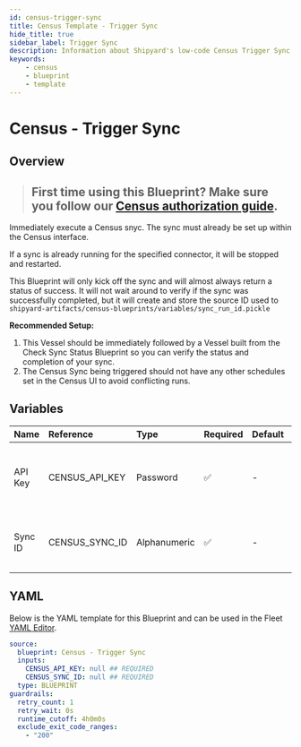 ```yaml
---
id: census-trigger-sync
title: Census Template - Trigger Sync
hide_title: true
sidebar_label: Trigger Sync
description: Information about Shipyard's low-code Census Trigger Sync blueprint. Immediately trigger a Census sync.
keywords:
    - census
    - blueprint
    - template
---
```


# Census - Trigger Sync

## Overview

> ## **First time using this Blueprint? Make sure you follow our [Census authorization guide](https://www.shipyardapp.com/docs/blueprint-library/census/census-authorization/)**.

Immediately execute a Census snyc. The sync must already be set up within the Census interface.

If a sync is already running for the specified connector, it will be stopped and restarted.

This Blueprint will only kick off the sync and will almost always return a status of success. It will not wait around to verify if the sync was successfully completed, but it will create and store the source ID used to `shipyard-artifacts/census-blueprints/variables/sync_run_id.pickle`

**Recommended Setup:**
1. This Vessel should be immediately followed by a Vessel built from the Check Sync Status Blueprint so you can verify the status and completion of your sync.
2. The Census Sync being triggered should not have any other schedules set in the Census UI to avoid conflicting runs.



## Variables

| Name | Reference | Type | Required | Default | Options | Description |
|:---|:---|:---|:---|:---|:---|:---|
| API Key | CENSUS_API_KEY | Password | :white_check_mark: | - | - | The API Key associated with your Census account. |
| Sync ID | CENSUS_SYNC_ID | Alphanumeric | :white_check_mark: | - | - | The ID of the Census sync you want to refresh. |


## YAML

Below is the YAML template for this Blueprint and can be used in the Fleet [YAML Editor](../../reference/fleets/yaml-editor.md).

```yaml
source:
  blueprint: Census - Trigger Sync
  inputs:
    CENSUS_API_KEY: null ## REQUIRED
    CENSUS_SYNC_ID: null ## REQUIRED
  type: BLUEPRINT
guardrails:
  retry_count: 1
  retry_wait: 0s
  runtime_cutoff: 4h0m0s
  exclude_exit_code_ranges:
    - "200"
```
